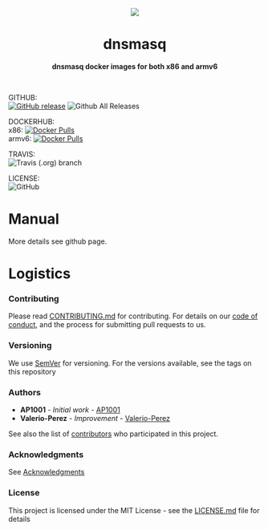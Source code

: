 <p align="center">
  <img src="https://www.lucidchart.com/publicSegments/view/b9c667ad-0b79-430b-b736-57cf8c5f3641/image.png">
</p>

<h1 align="center"> dnsmasq </h1>
<p align="center">
  <b >dnsmasq docker images for both x86 and armv6</b>
</p>
<br>

GITHUB:  
[![GitHub release](https://img.shields.io/github/release/elespejo/dnsmasq.svg)](https://github.com/elespejo/dnsmasq/releases)
![Github All Releases](https://img.shields.io/github/downloads/elespejo/dnsmasq/total.svg)

DOCKERHUB:  
x86: [![Docker Pulls](https://img.shields.io/docker/pulls/elespejo/dnsmasq-x86.svg)](https://hub.docker.com/r/elespejo/dnsmasq-x86/tags/)  
armv6: [![Docker Pulls](https://img.shields.io/docker/pulls/elespejo/dnsmasq-x86.svg)](https://hub.docker.com/r/elespejo/dnsmasq-armv6/tags/)

TRAVIS:  
![Travis (.org) branch](https://img.shields.io/travis/elespejo/dnsmasq/master.svg)

LICENSE:  
![GitHub](https://img.shields.io/github/license/elespejo/dnsmasq.svg)

# Manual

More details see github page.


# Logistics

### Contributing

Please read [CONTRIBUTING.md](https://github.com/elespejo/dnsmasq/blob/master/.github/CONTRIBUTING.md) for contributing.
For details on our [code of conduct](https://github.com/elespejo/dnsmasq/blob/master/.github/CODE_OF_CONDUCT.md), and the process for submitting pull requests to us.

### Versioning

We use [SemVer](http://semver.org/) for versioning. For the versions available, see the tags on this repository

### Authors

* **AP1001** - *Initial work* - [AP1001](https://github.com/AP1001)
* **Valerio-Perez** - *Improvement* - [Valerio-Perez](https://github.com/Valerio-Perez)

See also the list of [contributors](https://github.com/elespejo/dnsmasq/graphs/contributors) who participated in this project.

### Acknowledgments

See [Acknowledgments](https://github.com/elespejo/dnsmasq/blob/master/.github/ACKNOWLEDGMENTS.md)


### License

This project is licensed under the MIT License - see the [LICENSE.md](https://github.com/elespejo/dnsmasq/blob/master/LICENSE.md) file for details

